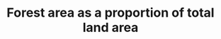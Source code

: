 ---
variable_notes: null
un_designated_tier: '1'
un_custodial_agency: 'FAO  (Partnering  Agencies:  UNEP)'
target_id: '15.1'
has_metadata: true
goal_meta_link: 'http://unstats.un.org/sdgs/files/metadata-compilation/Metadata-Goal-15.pdf'
goal_meta_link_page: 2
indicator_name: Forest  area  as  a  proportion  of  total  land  area
title: Forest  area  as  a  proportion  of  total  land  area
permalink: /15-1-1/
sdg_goal: 15
layout: indicator
indicator: 15.1.1
indicator_variable: pct_forest_totland
graph: bar
graph_type_description: Bar  graph
graph_status_notes: Graphed
variable_description: null
target: >-
  By  2020,  ensure  the  conservation,  restoration  and  sustainable  use  of  terrestrial  and  inland  freshwater  ecosystems  and  their  services,  in  particular  forests,  wetlands,  mountains  and  drylands,  in  line  with  obligations  under  int
indicator_definition: "The  indicator  is  already  included  among  the  indicators  for  the  Millennium  Development  Goals  (MDG)  (indicator  7.1  \Proportion  of  land  covered  by  forest\")  .  In  order  to  provide  a  precise  definition  of  the  indicator,  it  is "
source_title: null
source_notes: null
published: true
actual_indicator_available: Forest  area  as  a  percentage  of  total  land  area
actual_indicator_available_description: >-
  Forest  area,  as  defined  and  measured  by  USDA  Forest  Service  Forest  Inventory  and  Analysis  Program,  as  a  proportion  of  total  U.S.  land  area  as  measured  by  U.S.  Census.  Both  measures  are  used  as  periodically  reported  to  UN  FAO  and  published  in  that  organization’s  Global  Forest  Resource  Assessment  (FAO  GFRA)
periodicity: 'Compiled  every  five  years,  timed  to  coincide  with  submission  to  FAO  GFRA.'
unit_of_measure: Percent
disaggregation_geography: >-
  Forest  inventory  data  is  available  at  the  state  and  county  level,  but  FAO  GFRA  reporting  is  limited  to  a  single  national  estimate.
us_method_of_computation: >-
  Total  U.S.  Forest  Area,  as  defined  and  measured  by  USDA  Forest  Service  Forest  Inventory  and  Analysis  Program  and  reported  to  UN  FAO,  is  divided  by  Total  U.S.  Area  minus  Inland  Water  Bodies,  as  defined  and  measured  by  U.S.  Census  and  reported  to  UN  FAO:  [Total  U.S.  Forest  Area]  /  [(Total  U.S.  Area)  -  (Inland  Water  Bodies)].  Resulting  measures  are  converted  from  acres  to  hectares.
comments_and_limitations: >-
  Forest  area  measures  derived  from  inventory  activities  involve  a  complex  mix  of  definitions,  sampling  protocols  and  statistical  procedures.  General  information  on  the  USDA  Forest  Service’s  Forest  Inventory  and  Analysis  program  can  be  found  at:  http://www.fia.fs.fed.us/.  A  summary  description  of  definitions  and  sampling  protocols  can  be  found  at:  http://www.treesearch.fs.fed.us/pubs/20371.  The  U.S.  forest  inventory  is  conducted  on  a  continuous  basis,  with  results  compiled  periodically,  notably  the  five  year  compilations  published  in  the  Resource  Planning  Act  Assessment  (RPA,  see:  http://www.srs.fs.usda.gov/pubs/gtr/gtr_wo091.pdf),  which  are  then  submitted  to  UN  FAO.  The  most  recent  RPA  numbers  were  compiled  for  2012  and  submitted  to  UN  FAO  for  their  2015  GFRA  report.  The  next  set  of  RPA  numbers  will  be  compiled  for  2017  and  submitted  to  FAO  for  their  2020  GFRA  report.  Inventory  results  are  sometimes  subject  to  backward  revisions,  resulting  in  minor  changes  to  previous  period  forest  area  estimates  (for  this  reason,  current  submissions  for  SDG  15.1.1  do  not  exactly  match  past  submissions  for  Millennium  Development  Goal  7.1).  Total  Land  Area  and  Inland  Water  Bodies  are  reported  by  U.S.  Census  on  a  ten  year  basis,  the  most  recent  of  which  was  for  2010  and  submitted  to  UN  FAO  for  their  2015  GFRA  report.  These  numbers  have  not  changed  considerably  over  the  last  two  decades  (FAO  GFRA  reports  identical  total  land  areas  for  1990,  2000,  2005,  2010,  and  2015).
time_period: >-
  Referenced  time  period  represents  a  snapshot  of  conditions  for  the  compilation  year,  which  typically  lags  publication  date  by  2  years.  Data  collection  is  continuous.
date_of_national_source_publication: October  2014
scheduled_update_by_national_source: 'Next  expected  agency  release:  2019'
source_agency_staff_name: Guy  Robertson
source_agency_staff_email: Grobertson02@fs.fed.us
source_agency_survey_dataset: >-
  USDA  Forest  Service;  Research  &  Development;  Inventory,  Monitoring  and  Assessment  Research
source_url: >-
  Web  source:  http://www.srs.fs.usda.gov/pubs/gtr/gtr_wo091.pdf.  Oswalt,  Sonja  N.;  Smith,  W.  Brad;  Miles,  Patrick  D.;  Pugh,  Scott  A.  2014.  Forest  Resources  of  the  United  States,  2012:  a  technical  document  supporting  the  Forest  Service  2015  update  of  the  RPA  Assessment.  Gen.  Tech.  Rep.  WO-91.  Washington,  DC:  U.S.  Department  of  Agriculture,  Forest  Service,  Washington  Office.  218  p.  See:  Table  1a.  Land  area  in  the  United  States  by  major  class,  region,  subregion,  and  State,  2012.
international_and_national_references: >-
  UN  FAO  Global  Forest  Resources  Assessment  2015:  Main  Report:  Food  and  Agriculture  Organization  of  the  United  Nations.  2016.  Global  Forest  Resources  Assessment  2015  How  are  the  world’s  forests  changing?  Second  edition.  UN  FAO,  Rome.  (http://www.fao.org/3/a-i4793e.pdf.).  U.S.  Country  Report:  http://www.fao.org/documents/card/en/c/4a446430-0b06-4d1e-b0ae-101d210787c4/.  USDA  Forest  Service,  Forest  Inventory  sampling  design  and  estimations  procedures:  Bechtold,  William  A.;  Patterson,  Paul  L.;  [Editors].  2005.  The  enhanced  forest  inventory  and  analysis  program  -  national  sampling  design  and  estimation  procedures.  Gen.  Tech.  Rep.  SRS-80.  Asheville,  NC:  U.S.  Department  of  Agriculture,  Forest  Service,  Southern  Research  Station.  85  p.  (http://www.treesearch.fs.fed.us/pubs/20371).
graph_title: US  Forest  area  as  a  percentage  of  total  land  area  
---